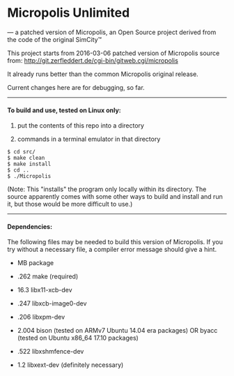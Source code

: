 # Micropolis Unlimited

— a patched version of Micropolis, an Open Source project derived from the code of the original SimCity™

This project starts from 2016-03-06 patched version of Micropolis source from:
http://git.zerfleddert.de/cgi-bin/gitweb.cgi/micropolis

It already runs better than the common Micropolis original release.

Current changes here are for debugging, so far.

---

#### To build and use, tested on Linux only:

1. put the contents of this repo into a directory

2. commands in a terminal emulator in that directory
```
$ cd src/
$ make clean
$ make install
$ cd ..
$ ./Micropolis
```

(Note: This "installs" the program only locally within its directory. The source apparently comes with some other ways to build and install and run it, but those would be more difficult to use.)

----

#### Dependencies:

The following files may be needed to build this version of Micropolis. If you try without a necessary file, a compiler error message should give a hint.

* MB        package

*   .262   make (required)
* 16.3     libx11-xcb-dev
*   .247   libxcb-image0-dev
*   .206   libxpm-dev
*  2.004   bison (tested on ARMv7 Ubuntu 14.04 era packages) OR byacc (tested on Ubuntu x86_64 17.10 packages)
*   .522   libxshmfence-dev
*  1.2     libxext-dev (definitely necessary)
